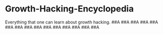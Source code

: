 # Growth-Hacking-Encyclopedia
Everything that one can learn about growth hacking.
##A
##A
##A
##A
##A
##A
##A
##A
##A
##A
##A
##A
##A
##A
##A
